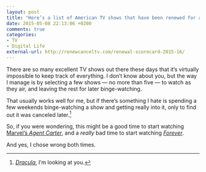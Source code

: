 ```yaml
---
layout: post
title: "Here’s a list of American TV shows that have been renewed for another season — and the ones that haven’t"
date: 2015-05-08 22:13:06 +0200
comments: true
categories: 
- TV
- Digital Life
external-url: http://renewcanceltv.com/renewal-scorecard-2015-16/
---
```


There are so many excellent TV shows out there these days that it’s virtually impossible to keep track of everything. I don’t know about you, but the way I manage is by selecting a few shows — no more than five — to watch as they air, and leaving the rest for later binge-watching.

That usually works well for me, but if there’s something I hate is spending a few weekends binge-watching a show and getting really into it, only to find out it was canceled later.[^TV1]

[^TV1]: _[Dracula](http://www.imdb.com/title/tt2296682/)_, I’m looking at you.

So, if you were wondering, this might be a good time to start watching [Marvel’s _Agent Carter_](http://www.imdb.com/title/tt3475734/), and a _really_ bad time to start watching [_Forever_](http://www.imdb.com/title/tt3487382/). 

And yes, I chose wrong both times.